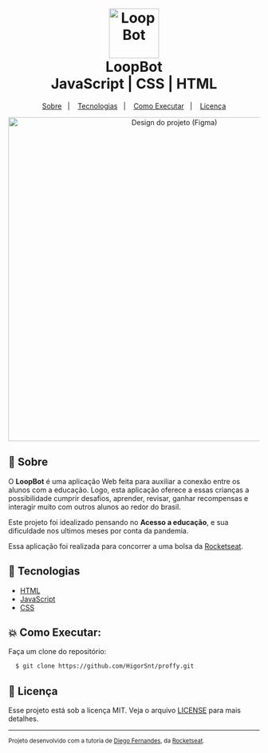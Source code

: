 <h1 align="center">
    <img alt="LoopBot" src=".github/loop-logo.svg" height="100px" />
    <br>LoopBot<br/>
    JavaScript | CSS | HTML
</h1>

<p align="center">
  <a href="#bookmark-sobre">Sobre</a>&nbsp;&nbsp;&nbsp;|&nbsp;&nbsp;&nbsp;
  <a href="#rocket-tecnologias">Tecnologias</a>&nbsp;&nbsp;&nbsp;|&nbsp;&nbsp;&nbsp;
  <a href="#boom-como-executar">Como Executar</a>&nbsp;&nbsp;&nbsp;|&nbsp;&nbsp;&nbsp;
  <a href="#memo-licença">Licença</a>
</p>

<p align="center">
  <img alt="Design do projeto (Figma)" width="650px" src= "https://www.figma.com/file/rQeY1X9LI88lzLPKdiB6Bo/LoopBot?node-id=0%3A1" />
<p>

## :bookmark: Sobre

O **LoopBot** é uma aplicação Web feita para auxiliar a conexão entre os alunos com a educação. Logo, esta aplicação oferece a essas crianças a possibilidade cumprir desafios, aprender, revisar, ganhar recompensas e interagir muito com outros alunos ao redor do brasil.
  
Este projeto foi idealizado pensando no **Acesso a educação**, e sua dificuldade nos ultimos meses por conta da pandemia.
  
Essa aplicação foi realizada para concorrer a uma bolsa da [Rocketseat](https://rocketseat.com.br/).

## :rocket: Tecnologias

-  [HTML](https://www.typescriptlang.org/)
-  [JavaScript](https://nodejs.org/en/)
-  [CSS](https://reactjs.org/)

## :boom: Como Executar:

Faça um clone do repositório:

```sh
  $ git clone https://github.com/HigorSnt/proffy.git
```

## :memo: Licença

Esse projeto está sob a licença MIT. Veja o arquivo [LICENSE](LICENSE.md) para mais detalhes.

---
<sup>Projeto desenvolvido com a tutoria de [Diego Fernandes](https://github.com/diego3g), da [Rocketseat](rocketseat.com.br).</sup>
